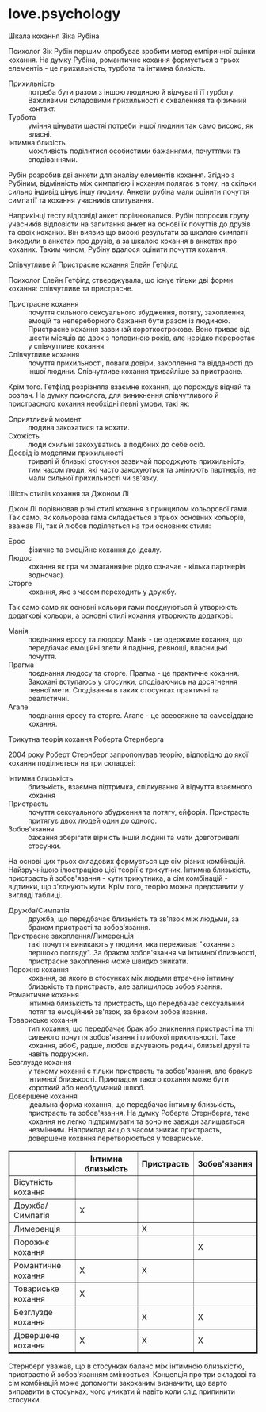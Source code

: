 # love.psychology 
<!DOCTYPE html>
<html>
    <head>
        <meta charset="utf-8">
<p>Шкала кохання Зіка Рубіна</p>
<p>Психолог Зік Рубін першим спробував зробити метод емпіричної оцінки кохання. На думку Рубіна, романтичне кохання формується з трьох елементів - це прихильність, турбота та інтимна близість.</p>
<dl>
    <dt>Прихильність</dt>
    <dd>потреба бути разом з іншою людиною й відчуваті її турботу. Важливими складовими прихильності є схваленняя та фізичний контакт.</dd>
    <dt>Турбота</dt>
    <dd>уміння цінувати щастяі потреби іншої людини так само високо, як власні.</dd>
    <dt>Інтимна близість</dt>
    <dd>можливість поділитися особистими бажаннями, почуттями та сподіваннями.</dd>
</dl>
<p>Рубін розробив дві анкети для аналізу елементів кохання. Згідно з Рубіним, відмінність між симпатією і коханям полягає в тому, на скільки сильно індивід цінує іншу людину. Анкети рубіна мали оцінити почуття симпатії та кохання учасників опитування.</p>
<p>Наприкінці тесту відповіді анкет порівнювалися. Рубін попросив групу учасників відповісти на запитання анкет на основі їх почуттів до друзів та своїх коханих. Він виявив що високі результати за шкалою симпатії виходили в анкетах про друзів, а за шкалою кохання в анкетах про коханих. Таким чином, Рубіну вдалося оцінити почуття кохання.</p>
<p>Співчутливе й Пристрасне кохання
    Елейн Гетфілд
</p>
<p>Психолог Елейн Гетфілд стверджувала, що існує тільки дві форми кохання: співчутливе та пристрасне.</p>
<dl>
    <dt>Пристрасне кохання</dt>
    <dd>почуття сильного сексуального збудження, потягу, захоплення, емоцій та непереборного бажання бути разом із людиною. Пристрасне кохання зазвичай короткострокове. Воно триває від шести місяців до двох з половиною років, але нерідко переростає у співчутливе кохання.</dd>
    <dt>Співчутливе кохання</dt>
    <dd>почуття прихильності, поваги.довіри, захоплення та відданості до іншої людини. Співчутливе кохання тривайліше за пристрасне.</dd>
</dl>
<p>Крім того. Гетфілд розрізняла взаємне кохання, що порождує відчай та розпач. На думку психолога, для виникнення співчутливого й пристрасного кохання необхідні певні умови, такі як:</p>
<dl>
    <dt>Сприятливий момент</dt>
    <dd>людина закохатися та кохати.</dd>
    <dt>Схожість</dt>
    <dd>люди схильні закохуватись в подібних до себе осіб.</dd>
    <dt>Досвід із моделями прихильності</dt>
    <dd>тривалі й близькі стосунки зазвичай породжують прихильність, тим часом люди, які часто закохуються та змінюють партнерів, не мали сильної прихильності чи зв'язку.</dd>
</dl>
<p>Шість стилів кохання за Джоном Лі</p>
<p>Джон Лі порівнював різні стилі кохання з принципом кольорової гами. Так само, як кольорова гама складається з трьох основних кольорів, вважав Лі, так й любов поділяється на три основних стиля:</p>
<dl>
    <dt>Ерос</dt>
    <dd>фізичне та ємоційне кохання до ідеалу.</dd>
    <dt>Людос</dt>
    <dd>кохання як гра чи змагання(не рідко означає - кілька партнерів водночас).</dd>
    <dt>Сторге</dt>
    <dd>кохання, яке з часом переходить у дружбу.</dd>
</dl>
<p>Так само само як основні кольори гами поєднуються й утворюють додаткові кольори, а основні стилі кохання утворюють додаткові:</p>
<dl>
    <dt>Манія</dt>
    <dd>поєднання еросу та людосу. Манія - це одержиме кохання, що передбачає емоційні злети й падіння, ревнощі, власницькі почуття.</dd>
    <dt>Прагма</dt>
    <dd>поєднання людосу та сторге. Прагма - це практичне кохання. Закохані вступаюсь у стосунки, сподіваючись на досягнення певної мети. Сподівання в таких стосунках практичні та реалістичні.
    <dt>Агапе</dt>
    <dd>поєднання еросу та сторге. Агапе - це всеосяжне та самовіддане кохання.</dd>
</dl>
<p>Трикутна теорія кохання Роберта Стернберга</p>
<p>2004 року Роберт Стернберг запропонував теорію, відповідно до якої кохання поділяється на три складові:</p>
<dl>
    <dt>Інтимна близькість</dt>
    <dd>близькість, взаємна підтримка, спілкування й відчуття взаємного кохання</dd>
    <dt>Пристрасть</dt>
    <dd>почуття сексуального збудження та потягу, ейфорія. Пристрасть притягує двох людей один до одного.</dd>
    <dt>Зобов'язання</dt>
    <dd>бажання зберігати вірність іншій людині та мати довготривалі стосунки.</dd>
</dl>
<p>На основі цих трьох складових формується ще сім різних комбінацій. Найзручнішою ілюстрацією цієї теорії є трикутник. Інтимна близькість, пристрасть й зобов'язання - кути трикутника, а сім комбінацій - відтинки, що з'єднують кути. Крім того, теорію можна представити у вигляді таблиці.</p>
<dl>
    <dt>Дружба/Симпатія</dt>
    <dd>дружба, що передбачає близькість та зв'язок між людьми, за браком пристрасті та зобов'язання.</dd>
    <dt>Пристрасне захоплення/Лимеренція</dt>
    <dd>такі почуття виникають у людини, яка переживає "кохання з першоко погляду". За браком зобов'язання чи інтимної близькості, пристрасне захоплення може швидко зникати.</dd>
    <dt>Порожнє кохання</dt>
    <dd>кохання, за якого в стосунках міх людьми втрачено інтимну близькість та пристрасть, але залишилось зобов'язання.</dd>
    <dt>Романтичне кохання</dt>
    <dd>інтимна близькість та пристрасть, що передбачає сексуальний потяг та емоційний зв'язок, за браком зобов'язання.</dd>
    <dt>Товариське кохання</dt>
    <dd>тип кохання, що передбачає брак або зникнення пристрасті на тлі сильного почуття зобов'язання і глибокої прихильності. Таке кохання, абоЄ, радше, любов відчувають родичі, близькі друзі та навіть подружжя.</dd>
    <dt>Безглузде кохання</dt>
    <dd>у такому коханні є тільки пристрасть та зобов'язання, але бракує інтимної близькості. Прикладом такого кохання може бути короткий або необдуманий шлюб.</dd>
    <dt>Довершене кохання</dt>
    <dd>ідеальна форма кохання, що передбачає інтимну близькість, пристрасть та зобов'язання. На думку Роберта Стернберга, таке кохання не легко підтримувати та воно не завжди залишається незмінним. Наприклад якщо з часом зникає пристрасть, довершене кохвння перетворюється у товариське.</dd>
    </dl>
    <table cellspecing="0" border="2">
<tr>
    <th>&nbsp;</th><th>Інтимна близькість</th><th>Пристрасть</th><th>Зобов'язання</th>
</tr>
<tr>
    <td>Вісутність кохання</td><td>&nbsp;</td><td>&nbsp;</td><td>&nbsp;</td>
</tr>
<tr>
    <td>Дружба/Симпатія</td><td>Х</td><td>&nbsp;</td><td>&nbsp;</td>
</tr>
<tr>
    <td>Лимеренція</td><td>&nbsp;</td><td>Х</td><td>&nbsp;</td>
</tr>
<tr>
    <td>Порожнє кохання</td><td>&nbsp;</td><td>&nbsp;</td><td>Х</td>
</tr>
<tr>
<td>Романтичне кохання</td><td>Х</td><td>Х</td><td>&nbsp;</td>
</tr>
<tr>
    <td>Товариське кохання</td><td>Х</td><td>&nbsp;</td><td>&nbsp;</td>
</tr>
<tr>
    <td>Безглузде кохання</td><td>&nbsp;</td><td>Х</td><td>Х</td>
</tr>
<tr>
    <td>Довершене кохання</td><td>Х</td><td>Х</td><td>Х</td>
</tr>
    </table>
    <p>Стернберг уважав, що в стосунках баланс між інтимною близькістю, пристрастю й зобов'язанням змінюється. Концепція про три складові та сім комбінацій може допомогти закоханим визначити, що варто виправити в стосунках, чого уникати й навіть коли слід припинити стосунки.</p>
        </div>
    </body>
</html>
